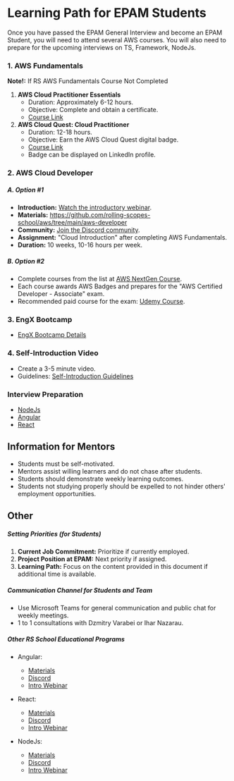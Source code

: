 # Learning Path for EPAM Students

Once you have passed the EPAM General Interview and become an EPAM Student, you will need to attend several AWS courses. You will also need to prepare for the upcoming interviews on TS, Framework, NodeJs.

### 1. AWS Fundamentals

**Note!:** If RS AWS Fundamentals Course Not Completed

1. **AWS Cloud Practitioner Essentials**
   - Duration: Approximately 6-12 hours.
   - Objective: Complete and obtain a certificate.
   - [Course Link](https://explore.skillbuilder.aws/learn/course/internal/view/elearning/134/aws-cloud-practitioner-essentials)
2. **AWS Cloud Quest: Cloud Practitioner**
   - Duration: 12-18 hours.
   - Objective: Earn the AWS Cloud Quest digital badge.
   - [Course Link](https://explore.skillbuilder.aws/learn/course/internal/view/elearning/11458/aws-cloud-quest-cloud-practitioner)
   - Badge can be displayed on LinkedIn profile.

### 2. AWS Cloud Developer

##### A. Option #1

- **Introduction:** [Watch the introductory webinar](https://www.youtube.com/watch?v=_2iuvokB7Jk).
- **Materials:** https://github.com/rolling-scopes-school/aws/tree/main/aws-developer
- **Community:** [Join the Discord community](https://discord.com/invite/WEZxwRa4J6).
- **Assignment:** "Cloud Introduction" after completing AWS Fundamentals.
- **Duration:** 10 weeks, 10-16 hours per week.

##### B. Option #2

- Complete courses from the list at [AWS NextGen Course](https://e90rm.notion.site/AWS-NextGen-course-f1208e1bf58e45f29bfe162cc1d1fab3).
- Each course awards AWS Badges and prepares for the "AWS Certified Developer - Associate" exam.
- Recommended paid course for the exam: [Udemy Course](https://www.udemy.com/course/aws-certified-developer-associate-dva-c01/).

### 3. EngX Bootcamp

- [EngX Bootcamp Details](https://learn.epam.com/detailsPage?id=731297e7-eadb-4fe9-b9cb-4f1dffe73c05)

### 4. Self-Introduction Video

- Create a 3-5 minute video.
- Guidelines: [Self-Introduction Guidelines](https://github.com/rolling-scopes-school/tasks/blob/master/epam/self-Introduction.md)

### Interview Preparation

- [NodeJs](https://github.com/rolling-scopes-school/tasks/blob/master/node/modules/interview/README.MD)
- [Angular](https://github.com/rolling-scopes-school/tasks/blob/master/angular/modules/interview/questions.md)
- [React](https://github.com/rolling-scopes-school/tasks/blob/master/react/questions.md)

## Information for Mentors

- Students must be self-motivated.
- Mentors assist willing learners and do not chase after students.
- Students should demonstrate weekly learning outcomes.
- Students not studying properly should be expelled to not hinder others' employment opportunities.

## Other

##### Setting Priorities (for Students)

1. **Current Job Commitment:** Prioritize if currently employed.
2. **Project Position at EPAM:** Next priority if assigned.
3. **Learning Path:** Focus on the content provided in this document if additional time is available.

##### Communication Channel for Students and Team

- Use Microsoft Teams for general communication and public chat for weekly meetings.
- 1 to 1 consultations with Dzmitry Varabei or Ihar Nazarau.

##### Other RS School Educational Programs

- Angular:

  - [Materials](https://github.com/rolling-scopes-school/tasks/tree/master/angular)
  - [Discord](https://discord.com/invite/xwReXYqvs7)
  - [Intro Webinar](https://www.youtube.com/watch?v=ubZ7FBDglZE&t=1624s)

- React:

  - [Materials](https://github.com/rolling-scopes-school/tasks/tree/master/react)
  - [Discord](https://discord.gg/zyRcphs3px)
  - [Intro Webinar](https://www.youtube.com/watch?v=32-xcNNLZ1w)

- NodeJs:
  - [Materials](https://github.com/rolling-scopes-school/tasks/tree/master/node)
  - [Discord](https://discord.com/invite/8BFb8va)
  - [Intro Webinar](https://www.youtube.com/watch?v=PG7ZBHSi09k&t=6s)
